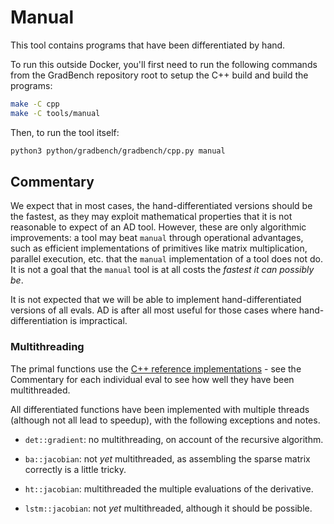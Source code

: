 # Manual

This tool contains programs that have been differentiated by hand.

To run this outside Docker, you'll first need to run the following commands from the GradBench repository root to setup the C++ build and build the programs:

```sh
make -C cpp
make -C tools/manual
```

Then, to run the tool itself:

```sh
python3 python/gradbench/gradbench/cpp.py manual
```

## Commentary

We expect that in most cases, the hand-differentiated versions should be the
fastest, as they may exploit mathematical properties that it is not reasonable
to expect of an AD tool. However, these are only algorithmic improvements: a
tool may beat `manual` through operational advantages, such as efficient
implementations of primitives like matrix multiplication, parallel execution,
etc. that the `manual` implementation of a tool does not do. It is not a goal
that the `manual` tool is at all costs the _fastest it can possibly be_.

It is not expected that we will be able to implement hand-differentiated
versions of all evals. AD is after all most useful for those cases where
hand-differentiation is impractical.

### Multithreading

The primal functions use the [C++ reference
implementations](/cpp/gradbench/evals) - see the Commentary for each individual
eval to see how well they have been multithreaded.

All differentiated functions have been implemented with multiple threads
(although not all lead to speedup), with the following exceptions and notes.

- `det::gradient`: no multithreading, on account of the recursive algorithm.

- `ba::jacobian`: not _yet_ multithreaded, as assembling the sparse matrix
  correctly is a little tricky.

- `ht::jacobian`: multithreaded the multiple evaluations of the derivative.

- `lstm::jacobian`: not _yet_ multithreaded, although it should be possible.
